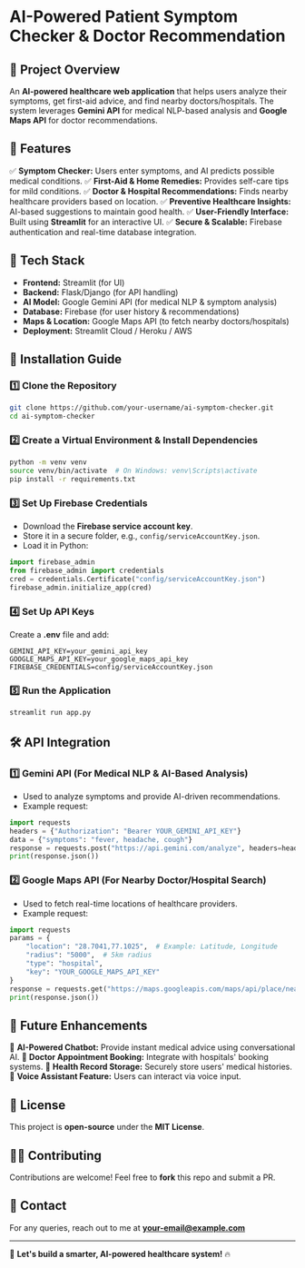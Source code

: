 # AI-Powered Patient Symptom Checker & Doctor Recommendation

## 📌 Project Overview
An **AI-powered healthcare web application** that helps users analyze their symptoms, get first-aid advice, and find nearby doctors/hospitals. The system leverages **Gemini API** for medical NLP-based analysis and **Google Maps API** for doctor recommendations.

## 🚀 Features
✅ **Symptom Checker:** Users enter symptoms, and AI predicts possible medical conditions.
✅ **First-Aid & Home Remedies:** Provides self-care tips for mild conditions.
✅ **Doctor & Hospital Recommendations:** Finds nearby healthcare providers based on location.
✅ **Preventive Healthcare Insights:** AI-based suggestions to maintain good health.
✅ **User-Friendly Interface:** Built using **Streamlit** for an interactive UI.
✅ **Secure & Scalable:** Firebase authentication and real-time database integration.

## 🔧 Tech Stack
- **Frontend:** Streamlit (for UI)
- **Backend:** Flask/Django (for API handling)
- **AI Model:** Google Gemini API (for medical NLP & symptom analysis)
- **Database:** Firebase (for user history & recommendations)
- **Maps & Location:** Google Maps API (to fetch nearby doctors/hospitals)
- **Deployment:** Streamlit Cloud / Heroku / AWS

## 📜 Installation Guide
### 1️⃣ Clone the Repository
```bash
git clone https://github.com/your-username/ai-symptom-checker.git
cd ai-symptom-checker
```

### 2️⃣ Create a Virtual Environment & Install Dependencies
```bash
python -m venv venv
source venv/bin/activate  # On Windows: venv\Scripts\activate
pip install -r requirements.txt
```

### 3️⃣ Set Up Firebase Credentials
- Download the **Firebase service account key**.
- Store it in a secure folder, e.g., `config/serviceAccountKey.json`.
- Load it in Python:
```python
import firebase_admin
from firebase_admin import credentials
cred = credentials.Certificate("config/serviceAccountKey.json")
firebase_admin.initialize_app(cred)
```

### 4️⃣ Set Up API Keys
Create a **.env** file and add:
```env
GEMINI_API_KEY=your_gemini_api_key
GOOGLE_MAPS_API_KEY=your_google_maps_api_key
FIREBASE_CREDENTIALS=config/serviceAccountKey.json
```

### 5️⃣ Run the Application
```bash
streamlit run app.py
```

## 🛠 API Integration
### **1️⃣ Gemini API (For Medical NLP & AI-Based Analysis)**
- Used to analyze symptoms and provide AI-driven recommendations.
- Example request:
```python
import requests
headers = {"Authorization": "Bearer YOUR_GEMINI_API_KEY"}
data = {"symptoms": "fever, headache, cough"}
response = requests.post("https://api.gemini.com/analyze", headers=headers, json=data)
print(response.json())
```

### **2️⃣ Google Maps API (For Nearby Doctor/Hospital Search)**
- Used to fetch real-time locations of healthcare providers.
- Example request:
```python
import requests
params = {
    "location": "28.7041,77.1025",  # Example: Latitude, Longitude
    "radius": "5000",  # 5km radius
    "type": "hospital",
    "key": "YOUR_GOOGLE_MAPS_API_KEY"
}
response = requests.get("https://maps.googleapis.com/maps/api/place/nearbysearch/json", params=params)
print(response.json())
```

## 📌 Future Enhancements
🔹 **AI-Powered Chatbot:** Provide instant medical advice using conversational AI.
🔹 **Doctor Appointment Booking:** Integrate with hospitals' booking systems.
🔹 **Health Record Storage:** Securely store users' medical histories.
🔹 **Voice Assistant Feature:** Users can interact via voice input.

## 📜 License
This project is **open-source** under the **MIT License**.

## 👨‍💻 Contributing
Contributions are welcome! Feel free to **fork** this repo and submit a PR.

## 📩 Contact
For any queries, reach out to me at **your-email@example.com**

---
🚀 **Let's build a smarter, AI-powered healthcare system!** 🔥

